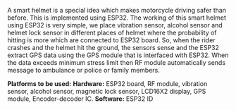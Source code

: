 A smart helmet is a special idea which makes motorcycle driving safer than before. This is implemented using ESP32. 
The working of this smart helmet using ESP32 is very simple, we place vibration sensor, alcohol sensor and helmet lock sensor in different places of helmet where the probability of hitting is more which are connected to ESP32 board. 
So, when the rider crashes and the helmet hit the ground, the sensors sense and the ESP32 extract GPS data using the GPS module that is interfaced with ESP32. 
When the data exceeds minimum stress limit then RF module automatically sends message to ambulance or police or family members.

**Platforms to be used:**
**Hardware:** ESP32 board, RF module, vibration sensor, alcohol sensor, magnetic
lock sensor, LCD16X2 display, GPS module, Encoder-decoder IC.
**Software:** ESP32 ID
